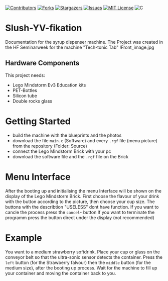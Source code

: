 [![Contributors][contributors-shield]][contributors-url]
[![Forks][forks-shield]][forks-url]
[![Stargazers][stars-shield]][stars-url]
[![Issues][issues-shield]][issues-url]
[![MIT License][license-shield]][license-url]
![C](https://img.shields.io/badge/c-%2300599C.svg?style=for-the-badge&logo=c&logoColor=white)


# Slush-YV-fikation
Documentation for the syrup dispenser machine.
The Project was created in the HF Seminarweek for the machine "Tech-tonic Tab"
!Front_image.jpg


## Hardware Components
This project needs:
- Lego Mindstorm Ev3 Education kits
- PET-Bottles
- Silicon tube
- Double rocks glass

# Getting Started

- build the machine with the blueprints and the photos 
- download the file `main.c` (Software) and every `.rgf` file (menu picture) from the repository (Folder: Source)
- connect the Lego Mindstorm Brick with your pc
- download the software file and the `.rgf` file on the Brick

# Menu Interface

After the booting up and initialising the menu Interface will be shown on the display of the Lego Mindstorm Brick.
First choose the flavour of your drink with the button according to the picture, then choose your cup size.
The buttons with the describtion "USELESS" dont have function.
If you want to cancle the process press the `cancel`- button
If you want to terminate the programm press the button direct under the display (not recommended)

# Example

You want to a medium strawberry softdrink.
Place your cup or glass on the conveyor belt so that the ultra-sonic sensor detects the container.
Press the `left` button (for the Strawberry falvour) then the `middle` button (for the medium size), after the booting up process.
Wait for the machine to fill up your container and moving the container back to you.

[contributors-shield]: https://img.shields.io/github/contributors/bbz-hft-software-engineering/Slush-YV-fikation.svg?style=for-the-badge
[contributors-url]: https://github.com/bbz-hft-software-engineering/Slush-YV-fikation/graphs/contributors
[forks-shield]: https://img.shields.io/github/forks/bbz-hft-software-engineering/Slush-YV-fikation.svg?style=for-the-badge
[forks-url]: https://github.com/bbz-hft-software-engineering/Slush-YV-fikation/network/members
[stars-shield]: https://img.shields.io/github/stars/bbz-hft-software-engineering/Slush-YV-fikation.svg?style=for-the-badge
[stars-url]: https://github.com/bbz-hft-software-engineering/Slush-YV-fikation/stargazers
[issues-shield]: https://img.shields.io/github/issues/bbz-hft-software-engineering/Slush-YV-fikation.svg?style=for-the-badge
[issues-url]: https://github.com/bbz-hft-software-engineering/Slush-YV-fikation/issues
[license-shield]: https://img.shields.io/github/license/bbz-hft-software-engineering/Slush-YV-fikation.svg?style=for-the-badge
[license-url]: https://github.com/bbz-hft-software-engineering/Slush-YV-fikation/LICENSE.txt

